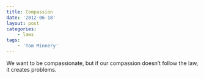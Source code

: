 ```yaml
---
title: Compassion
date: '2012-06-18'
layout: post
categories:
    - laws
tags:
    - 'Tom Minnery'
---
```


We want to be compassionate, but if our compassion doesn’t follow the law, it creates problems.